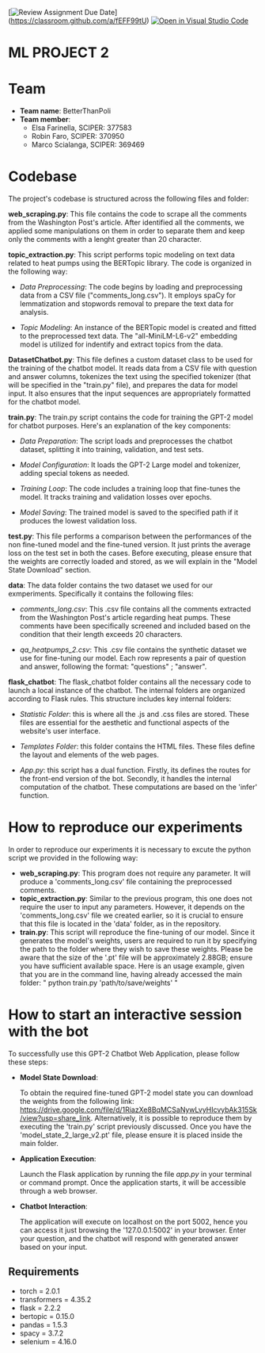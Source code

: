 \[![Review Assignment Due Date](https://classroom.github.com/assets/deadline-readme-button-24ddc0f5d75046c5622901739e7c5dd533143b0c8e959d652212380cedb1ea36.svg)](https://classroom.github.com/a/fEFF99tU)
[![Open in Visual Studio Code](https://classroom.github.com/assets/open-in-vscode-718a45dd9cf7e7f842a935f5ebbe5719a5e09af4491e668f4dbf3b35d5cca122.svg)](https://classroom.github.com/online_ide?assignment_repo_id=12899338&assignment_repo_type=AssignmentRepo)

# ML PROJECT 2

# Team
- **Team name**: BetterThanPoli
- **Team member**:
    - Elsa Farinella, SCIPER: 377583
    - Robin Faro, SCIPER: 370950
    - Marco Scialanga, SCIPER: 369469

# Codebase
The project's codebase is structured across the following files and folder:

**web_scraping.py**: This file contains the code to scrape all the comments from the Washington Post's article. After identified all the comments, we applied some manipulations on them in order to separate them and keep only the comments with a lenght greater than 20 character. 

**topic_extraction.py**: This script performs topic modeling on text data related to heat pumps using the BERTopic library. The code is organized in the following way: 

  - *Data Preprocessing*: The code begins by loading and preprocessing data from a CSV file ("comments_long.csv"). It employs spaCy for lemmatization and stopwords removal to prepare the text data for analysis.
  
  - *Topic Modeling*: An instance of the BERTopic model is created and fitted to the preprocessed text data. The "all-MiniLM-L6-v2" embedding model is utilized for indentify and extract topics from the data.


**DatasetChatbot.py**: This file defines a custom dataset class to be used for the training of the chatbot model. It reads data from a CSV file with question and answer columns, tokenizes the text using the specified tokenizer (that will be specified in the "train.py" file), and prepares the data for model input. It also ensures that the input sequences are appropriately formatted for the chatbot model.

**train.py**: The train.py script contains the code for training the GPT-2 model for chatbot purposes. Here's an explanation of the key components:

  - *Data Preparation*: The script loads and preprocesses the chatbot dataset, splitting it into training, validation, and test sets.
  
  - *Model Configuration*: It loads the GPT-2 Large model and tokenizer, adding special tokens as needed.

  - *Training Loop*: The code includes a training loop that fine-tunes the model. It tracks training and validation losses over epochs.
  
  - *Model Saving*: The trained model is saved to the specified path if it produces the lowest validation loss.

**test.py**: This file performs a comparison between the performances of the non fine-tuned model and the fine-tuned version. It just prints the average loss on the test set in both the cases. Before executing, please ensure that the weights are correctly loaded and stored, as we will explain in the "Model State Download" section.

**data**: The data folder contains the two dataset we used for our exmperiments. Specifically it contains the following files:
  - *comments_long.csv*: This .csv file contains all the comments extracted from the Washington Post's article regarding heat pumps. These comments have been specifically screened and included based on the condition that their length exceeds 20 characters.

  - *qa_heatpumps_2.csv*: This .csv file contains the synthetic dataset we use for fine-tuning our model. Each row represents a pair of question and answer, following the format: "questions" ; "answer". 

**flask_chatbot**: The flask_chatbot folder contains all the necessary code to launch a local instance of the chatbot. The internal folders are organized according to Flask rules.  This structure includes key internal folders:

 - *Statistic Folder*: this is where all the .js and .css files are stored. These files are essential for the aesthetic and functional aspects of the website's user interface.

 - *Templates Folder*: this folder contains the HTML files. These files define the layout and elements of the web pages.
 - *App.py*: this script has a dual function. Firstly, its defines the routes for the front-end version of the bot. Secondly, it handles the internal computation of the chatbot. These computations are based on the 'infer' function.


# How to reproduce our experiments
In order to reproduce our experiments it is necessary to excute the python script we provided in the following way:
- **web_scraping.py**: This program does not require any parameter. It will produce a 'comments_long.csv' file containing the preprocessed comments.
- **topic_extraction.py**: Similar to the previous program, this one does not require the user to input any parameters. However, it depends on the 'comments_long.csv' file we created earlier, so it is crucial to ensure that this file is located in the 'data' folder, as in the repository.
- **train.py**: This script will reproduce the fine-tuning of our model. Since it generates the model's weights, users are required to run it by specifying the path to the folder where they wish to save these weights. Please be aware that the size of the '.pt' file will be approximately 2.88GB; ensure you have sufficient available space. Here is an usage example, given that you are in the command line, having already accessed the main folder:
" python train.py 'path/to/save/weights' "

# How to start an interactive session with the bot

To successfully use this GPT-2 Chatbot Web Application, please follow these steps:

- **Model State Download**:

  To obtain the required fine-tuned GPT-2 model state you can download the weights from the following link:
  https://drive.google.com/file/d/1RiazXe8BqMCSaNywLvyHIcvybAk315Sk/view?usp=share_link. Alternatively, it is possible to reproduce them by executing the 'train.py' script previously discussed. Once you have the 'model_state_2_large_v2.pt' file, please ensure it is placed inside the main folder. 
  

- **Application Execution**:

  Launch the Flask application by running the file *app.py* in your terminal or command prompt. Once the application starts, it will be accessible through a web browser.

- **Chatbot Interaction**:

  The application will execute on localhost on the port 5002, hence you can access it just browsing the '127.0.0.1:5002' in your browser. Enter your question, and the chatbot will respond with generated answer based on your input.
  
  
## Requirements
- torch = 2.0.1
- transformers = 4.35.2
- flask = 2.2.2
- bertopic = 0.15.0
- pandas = 1.5.3
- spacy = 3.7.2
- selenium = 4.16.0
